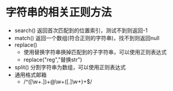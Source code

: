 # 字符串的相关正则方法

* search()   返回首次匹配到的位置索引，测试不到则返回-1
* match()    返回一个数组(符合正则的字符串)，找不到则返回null
* replace()  
  * 使用替换字符串换掉匹配到的子字符串，可以使用正则表达式
  * replace("reg","替换str")
* split()        分割字符串为数组，可以使用正则表达式
* 通用格式邮箱
  * /^([\w+\.])+@\w+([.]\w+)+$/